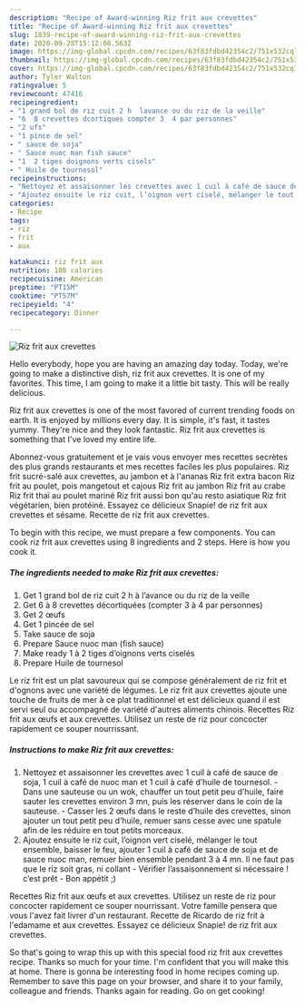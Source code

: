 ```yaml
---
description: "Recipe of Award-winning Riz frit aux crevettes"
title: "Recipe of Award-winning Riz frit aux crevettes"
slug: 1839-recipe-of-award-winning-riz-frit-aux-crevettes
date: 2020-09-28T15:12:08.563Z
image: https://img-global.cpcdn.com/recipes/63f83fdbd42354c2/751x532cq70/riz-frit-aux-crevettes-photo-principale-de-la-recette.jpg
thumbnail: https://img-global.cpcdn.com/recipes/63f83fdbd42354c2/751x532cq70/riz-frit-aux-crevettes-photo-principale-de-la-recette.jpg
cover: https://img-global.cpcdn.com/recipes/63f83fdbd42354c2/751x532cq70/riz-frit-aux-crevettes-photo-principale-de-la-recette.jpg
author: Tyler Walton
ratingvalue: 5
reviewcount: 47416
recipeingredient:
- "1 grand bol de riz cuit 2 h  lavance ou du riz de la veille"
- "6  8 crevettes dcortiques compter 3  4 par personnes"
- "2 ufs"
- "1 pince de sel"
- " sauce de soja"
- " Sauce nuoc man fish sauce"
- "1  2 tiges doignons verts cisels"
- " Huile de tournesol"
recipeinstructions:
- "Nettoyez et assaisonner les crevettes avec 1 cuil à café de sauce de soja, 1 cuil à café de nuoc man et 1 cuil à café d’huile de tournesol. Dans une sauteuse ou un wok, chauffer un tout petit peu d’huile, faire sauter les crevettes environ 3 mn, puis les réserver dans le coin de la sauteuse. Casser les 2 œufs dans le reste d’huile des crevettes, sinon ajouter un tout petit peu d’huile, remuer sans cesse avec une spatule afin de les réduire en tout petits morceaux."
- "Ajoutez ensuite le riz cuit, l’oignon vert ciselé, mélanger le tout ensemble, baisser le feu, ajouter 1 cuil à café de sauce de soja et de sauce nuoc man, remuer bien ensemble pendant 3 à 4 mn. Il ne faut pas que le riz soit gras, ni collant Vérifier l’assaisonnement si nécessaire ! c’est prêt  Bon appétit ;)"
categories:
- Recipe
tags:
- riz
- frit
- aux

katakunci: riz frit aux 
nutrition: 108 calories
recipecuisine: American
preptime: "PT15M"
cooktime: "PT57M"
recipeyield: "4"
recipecategory: Dinner

---
```



![Riz frit aux crevettes](https://img-global.cpcdn.com/recipes/63f83fdbd42354c2/751x532cq70/riz-frit-aux-crevettes-photo-principale-de-la-recette.jpg)

Hello everybody, hope you are having an amazing day today. Today, we're going to make a distinctive dish, riz frit aux crevettes. It is one of my favorites. This time, I am going to make it a little bit tasty. This will be really delicious.

Riz frit aux crevettes is one of the most favored of current trending foods on earth. It is enjoyed by millions every day. It is simple, it's fast, it tastes yummy. They're nice and they look fantastic. Riz frit aux crevettes is something that I've loved my entire life.

Abonnez-vous gratuitement et je vais vous envoyer mes recettes secrètes des plus grands restaurants et mes recettes faciles les plus populaires. Riz frit sucré-salé aux crevettes, au jambon et à l&#39;ananas Riz frit extra bacon Riz frit au poulet, pois mangetout et cajous Riz frit au jambon Riz frit au crabe Riz frit thaï au poulet mariné Riz frit aussi bon qu&#39;au resto asiatique Riz frit végétarien, bien protéiné. Essayez ce délicieux Snapie! de riz frit aux crevettes et sésame. Recette de riz frit aux crevettes.


To begin with this recipe, we must prepare a few components. You can cook riz frit aux crevettes using 8 ingredients and 2 steps. Here is how you cook it.

<!--inarticleads1-->

##### The ingredients needed to make Riz frit aux crevettes:

1. Get 1 grand bol de riz cuit 2 h à l’avance ou du riz de la veille
1. Get 6 à 8 crevettes décortiquées (compter 3 à 4 par personnes)
1. Get 2 œufs
1. Get 1 pincée de sel
1. Take  sauce de soja
1. Prepare  Sauce nuoc man (fish sauce)
1. Make ready 1 à 2 tiges d’oignons verts ciselés
1. Prepare  Huile de tournesol


Le riz frit est un plat savoureux qui se compose généralement de riz frit et d&#39;ognons avec une variété de légumes. Le riz frit aux crevettes ajoute une touche de fruits de mer à ce plat traditionnel et est délicieux quand il est servi seul ou accompagné de variété d&#39;autres aliments chinois. Recettes Riz frit aux œufs et aux crevettes. Utilisez un reste de riz pour concocter rapidement ce souper nourrissant. 

<!--inarticleads2-->

##### Instructions to make Riz frit aux crevettes:

1. Nettoyez et assaisonner les crevettes avec 1 cuil à café de sauce de soja, 1 cuil à café de nuoc man et 1 cuil à café d’huile de tournesol. - Dans une sauteuse ou un wok, chauffer un tout petit peu d’huile, faire sauter les crevettes environ 3 mn, puis les réserver dans le coin de la sauteuse. - Casser les 2 œufs dans le reste d’huile des crevettes, sinon ajouter un tout petit peu d’huile, remuer sans cesse avec une spatule afin de les réduire en tout petits morceaux.
1. Ajoutez ensuite le riz cuit, l’oignon vert ciselé, mélanger le tout ensemble, baisser le feu, ajouter 1 cuil à café de sauce de soja et de sauce nuoc man, remuer bien ensemble pendant 3 à 4 mn. Il ne faut pas que le riz soit gras, ni collant - Vérifier l’assaisonnement si nécessaire ! c’est prêt  - Bon appétit ;)


Recettes Riz frit aux œufs et aux crevettes. Utilisez un reste de riz pour concocter rapidement ce souper nourrissant. Votre famille pensera que vous l&#39;avez fait livrer d&#39;un restaurant. Recette de Ricardo de riz frit à l&#39;edamame et aux crevettes. Essayez ce délicieux Snapie! de riz frit aux crevettes. 

So that's going to wrap this up with this special food riz frit aux crevettes recipe. Thanks so much for your time. I'm confident that you will make this at home. There is gonna be interesting food in home recipes coming up. Remember to save this page on your browser, and share it to your family, colleague and friends. Thanks again for reading. Go on get cooking!
